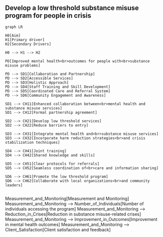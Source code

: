 ## Develop a low threshold substance misuse program for people in crisis
```mermaid
graph LR

H0[Aim]
H1[Primary driver]
H2[Secondary Drivers]

H0 --> H1 --> H2

PD[Improved mental health<br>outcomes for people with<br>substance misuse problems] 

PD --> SD1[Collaboration and Partnership]
PD --> SD2[Accessible Services]
PD --> SD3[Holistic Approach]
PD --> SD4[Staff Training and Skill Development]
PD --> SD5[Coordinated Care and Referral System]
PD --> SD6[Community Engagement and Awareness]

SD1 --> CH11[Enhanced collaboration between<br>mental health and substance misuse services]
SD1 --> CH12[Formal partnership agreement]

SD2 --> CH21[Develop low threshold services] 
SD2 --> CH22[Reduce barriers to entry]

SD3 --> CH31[Integrate mental health and<br>substance misuse services] 
SD3 --> CH32[Incorporate harm reduction strategies<br>and crisis stabilization techniques]

SD4 --> CH41[Joint training]
SD4 --> CH42[Shared knowledge and skills]

SD5 --> CH51[Clear protocols for referrals]
SD5 --> CH52[Seamless coordination of<br>care and information sharing]

SD6 --> CH61[Promote the low threshold program]
SD6 --> CH62[Collaborate with local organizations<br>and community leaders]


```
Measurement_and_Monitoring[Measurement and Monitoring]
Measurement_and_Monitoring --> Number_of_Individuals[Number of individuals accessing the program]
Measurement_and_Monitoring --> Reduction_in_Crises[Reduction in substance misuse-related crises]
Measurement_and_Monitoring --> Improvement_in_Outcomes[Improvement in mental health outcomes]
Measurement_and_Monitoring --> Client_Satisfaction[Client satisfaction and feedback]